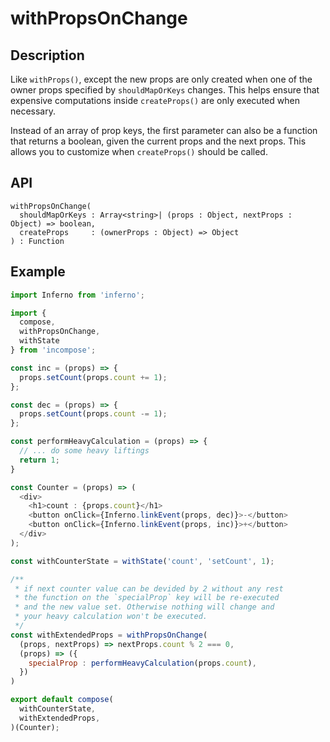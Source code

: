 # withPropsOnChange
## Description
Like `withProps()`, except the new props are only created when one of the owner props specified by `shouldMapOrKeys` changes. This helps ensure that expensive computations inside `createProps()` are only executed when necessary.

Instead of an array of prop keys, the first parameter can also be a function that returns a boolean, given the current props and the next props. This allows you to customize when `createProps()` should be called.

## API
```
withPropsOnChange(
  shouldMapOrKeys : Array<string>| (props : Object, nextProps : Object) => boolean,
  createProps     : (ownerProps : Object) => Object
) : Function
```

## Example
```javascript
import Inferno from 'inferno';

import {
  compose,
  withPropsOnChange,
  withState
} from 'incompose';

const inc = (props) => {
  props.setCount(props.count += 1);
};

const dec = (props) => {
  props.setCount(props.count -= 1);
};

const performHeavyCalculation = (props) => {
  // ... do some heavy liftings
  return 1;
}

const Counter = (props) => (
  <div>
    <h1>count : {props.count}</h1>
    <button onClick={Inferno.linkEvent(props, dec)}>-</button>
    <button onClick={Inferno.linkEvent(props, inc)}>+</button>
  </div>
);

const withCounterState = withState('count', 'setCount', 1);

/**
 * if next counter value can be devided by 2 without any rest
 * the function on the `specialProp` key will be re-executed
 * and the new value set. Otherwise nothing will change and
 * your heavy calculation won't be executed.
 */
const withExtendedProps = withPropsOnChange(
  (props, nextProps) => nextProps.count % 2 === 0,
  (props) => ({
    specialProp : performHeavyCalculation(props.count),
  })
)

export default compose(
  withCounterState,
  withExtendedProps,
)(Counter);
```